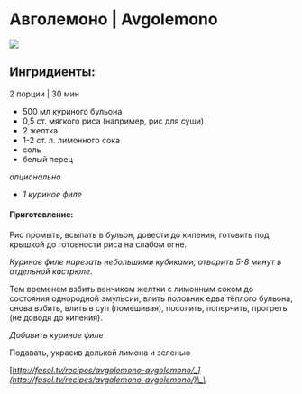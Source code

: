 # Авголемоно \| Avgolemono

![](https://s-media-cache-ak0.pinimg.com/564x/ad/73/21/ad73213cd8c91e8a9520939277b2bf8d.jpg)

## Ингридиенты:

2 порции \| 30 мин

* 500 мл куриного бульона
* 0,5 ст. мягкого риса \(например, рис для суши\)
* 2 желтка
* 1-2 ст. л. лимонного сока
* соль
* белый перец

_опционально_

* _1 куриное филе_

#### Приготовление:

Рис промыть, всыпать в бульон, довести до кипения, готовить под крышкой до готовности риса на слабом огне.

_Куриное филе нарезать небольшими кубиками, отварить 5-8 минут в отдельной кастрюле._

Тем временем взбить венчиком желтки с лимонным соком до состояния однородной эмульсии, влить половник едва тёплого бульона, снова взбить, влить в суп \(помешивая\), посолить, поперчить, прогреть \(не доводя до кипения\).

_Добавить куриное филе_

Подавать, украсив долькой лимона и зеленью

[_http://fasol.tv/recipes/avgolemono-avgolemono/_](http://fasol.tv/recipes/avgolemono-avgolemono/)\_\_

